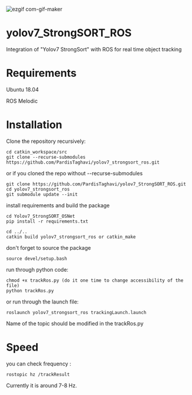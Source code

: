 


![ezgif com-gif-maker](https://user-images.githubusercontent.com/98438319/205487635-836155cf-2288-40a1-a02f-8e730c787520.gif)







# yolov7_StrongSORT_ROS
Integration of  "Yolov7 StrongSort" with ROS for real time object tracking


# Requirements
Ubuntu 18.04

ROS Melodic


# Installation

Clone the repository recursively:

```
cd catkin_workspace/src
git clone --recurse-submodules https://github.com/PardisTaghavi/yolov7_strongsort_ros.git
```
or if you cloned the repo without --recurse-submodules
```
git clone https://github.com/PardisTaghavi/yolov7_StrongSORT_ROS.git
cd yolov7_strongsort_ros
git submodule update --init
```



install requirements and build the package

```
cd Yolov7_StrongSORT_OSNet
pip install -r requirements.txt

cd ../..
catkin build yolov7_strongsort_ros or catkin_make
```
don't forget to source the package
```
source devel/setup.bash
```


run through python code:
```
chmod +x trackRos.py (do it one time to change accessibility of the file)
python trackRos.py 
```

or run through the launch file:
```
roslaunch yolov7_strongsort_ros trackingLaunch.launch
```

Name of the topic should be modified in the trackRos.py


# Speed
you can check frequency :
```
rostopic hz /trackResult
```
Currently it is around 7-8 Hz.
